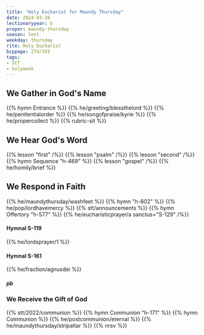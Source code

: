 ```yaml
---
title: "Holy Eucharist for Maundy Thursday"
date: 2024-03-28
lectionaryyear: b
proper: maundy-thursday
season: lent
weekday: thursday
rite: Holy Eucharist
bcppage: 274/355
tags:
- StT
- holyweek
---
```

## We Gather in God's Name
{{% hymn Entrance %}}
{{% he/greeting/blessthelord %}}
{{% he/penitentialorder %}}
{{% he/songofpraise/kyrie %}}
{{% he/propercollect %}}
{{% rubric-sit %}}
## We Hear God's Word
{{% lesson "first" /%}}
{{% lesson "psalm" /%}}
{{% lesson "second" /%}}
{{% hymn Sequence "h-469" %}}
{{% lesson "gospel" /%}}
{{% he/homily/brief %}}
## We Respond in Faith
{{% he/maundythursday/washfeet %}}
{{% hymn "h-602" %}}
{{% he/pop/lordhavemercy %}}
{{% stt/announcements %}}
{{% hymn Offertory "h-577" %}}
{{% he/eucharisticprayer/a sanctus="S-129" /%}}
#### Hymnal S-119
{{% he/lordsprayer/1 %}}
#### Hymnal S-161
{{% he/fraction/agnusdei %}}
##### pb
### We Receive the Gift of God
{{% stt/2022/communion %}}
{{% hymn Communion "h-171" %}}
{{% hymn Communion %}}
{{% he/postcommunion/eternal %}}
{{% he/maundythursday/stripaltar %}}
{{% nrsv %}}

